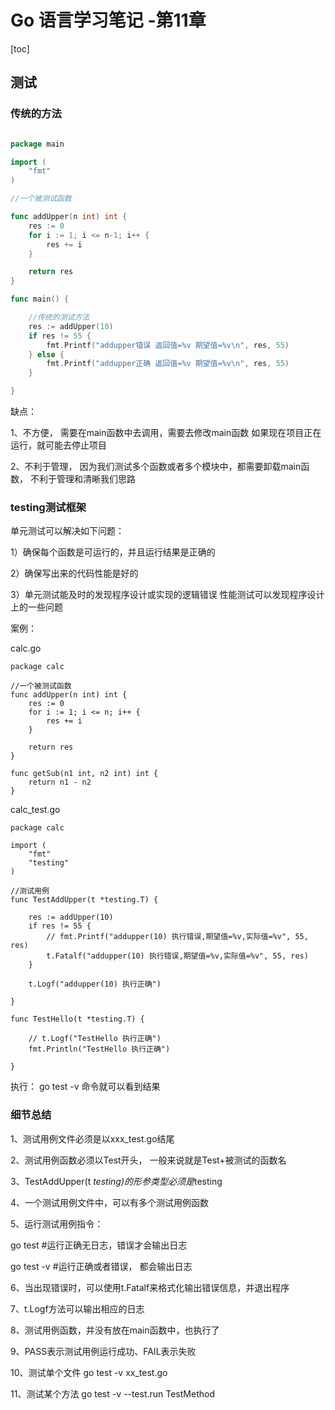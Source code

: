 # Go 语言学习笔记 -第11章

[toc]
## 测试

### 传统的方法
```go

package main

import (
    "fmt"
)

//一个被测试函数

func addUpper(n int) int {
    res := 0
    for i := 1; i <= n-1; i++ {
        res += i
    }

    return res
}

func main() {

    //传统的测试方法
    res := addUpper(10)
    if res != 55 {
        fmt.Printf("addupper错误 返回值=%v 期望值=%v\n", res, 55)
    } else {
        fmt.Printf("addupper正确 返回值=%v 期望值=%v\n", res, 55)
    }

}

```


缺点：

1、不方便， 需要在main函数中去调用，需要去修改main函数
如果现在项目正在运行，就可能去停止项目

2、不利于管理， 因为我们测试多个函数或者多个模块中，都需要卸载main函数，
不利于管理和清晰我们思路

### testing测试框架

单元测试可以解决如下问题：

1）确保每个函数是可运行的，并且运行结果是正确的

2）确保写出来的代码性能是好的

3）单元测试能及时的发现程序设计或实现的逻辑错误
性能测试可以发现程序设计上的一些问题

案例：

calc.go
```
package calc

//一个被测试函数
func addUpper(n int) int {
    res := 0
    for i := 1; i <= n; i++ {
        res += i
    }

    return res
}

func getSub(n1 int, n2 int) int {
    return n1 - n2
}
```




calc_test.go

```
package calc

import (
    "fmt"
    "testing"
)

//测试用例
func TestAddUpper(t *testing.T) {

    res := addUpper(10)
    if res != 55 {
        // fmt.Printf("addupper(10) 执行错误,期望值=%v,实际值=%v", 55, res)
        t.Fatalf("addupper(10) 执行错误,期望值=%v,实际值=%v", 55, res)
    }

    t.Logf("addupper(10) 执行正确")

}

func TestHello(t *testing.T) {

    // t.Logf("TestHello 执行正确")
    fmt.Println("TestHello 执行正确")

}
```


执行： go test -v 命令就可以看到结果



### 细节总结


1、测试用例文件必须是以xxx_test.go结尾

2、测试用例函数必须以Test开头， 一般来说就是Test+被测试的函数名

3、TestAddUpper(t *testing)的形参类型必须是*testing

4、一个测试用例文件中，可以有多个测试用例函数

5、运行测试用例指令：

go test    #运行正确无日志，错误才会输出日志

go test -v  #运行正确或者错误， 都会输出日志


6、当出现错误时，可以使用t.Fatalf来格式化输出错误信息，并退出程序

7、t.Logf方法可以输出相应的日志

8、测试用例函数，并没有放在main函数中，也执行了

9、PASS表示测试用例运行成功、FAIL表示失败

10、测试单个文件  go test -v xx_test.go 

11、测试某个方法   go test -v  --test.run  TestMethod